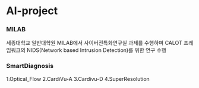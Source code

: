 <h1>AI-project</h1>

<h3>MILAB</h3>
<p>세종대학교 일반대학원 MILAB에서 사이버전특화연구실 과제를 수행하며 CALOT 프레임워크의 NIDS(Network based Intrusion Detection)를 위한 연구 수행</p>

<h3>SmartDiagnosis</h3>
 1.Optical_Flow
 2.CardiVu-A
 3.Cardivu-D
 4.SuperResolution              
